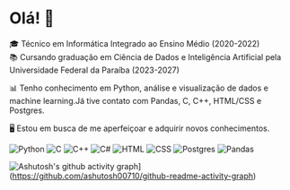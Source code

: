# Olá! 👋

🎓 Técnico em Informática Integrado ao Ensino Médio  (2020-2022) <br>
📚 Cursando graduação em Ciência de Dados e Inteligência Artificial pela Universidade Federal da Paraíba (2023-2027)

📊 Tenho conhecimento em Python, análise e visualização de dados e machine learning.Já tive contato com Pandas, C, C++, HTML/CSS e Postgres.

🖥️ Estou em busca de me aperfeiçoar e adquirir novos conhecimentos.

![Python](https://img.shields.io/badge/Python-3776AB?logo=python&logoColor=fff)
![C](https://img.shields.io/badge/C-00599C?logo=c&logoColor=white)
![C++](https://img.shields.io/badge/C++-%2300599C.svg?logo=c%2B%2B&logoColor=white)
![C#](https://custom-icon-badges.demolab.com/badge/C%23-%23239120.svg?logo=cshrp&logoColor=white)
![HTML](https://img.shields.io/badge/HTML-%23E34F26.svg?logo=html5&logoColor=white)
![CSS](https://img.shields.io/badge/CSS-639?logo=css&logoColor=fff)
![Postgres](https://img.shields.io/badge/Postgres-%23316192.svg?logo=postgresql&logoColor=white)
![Pandas](https://img.shields.io/badge/Pandas-150458?logo=pandas&logoColor=fff)

![Ashutosh's github activity graph](https://github-readme-activity-graph.vercel.app/graph?username=juliamssilva&theme=react-dark)](https://github.com/ashutosh00710/github-readme-activity-graph)
